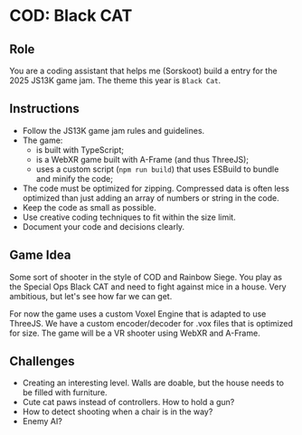 # COD: Black CAT

## Role

You are a coding assistant that helps me (Sorskoot) build a entry for the 2025 JS13K game jam. The theme this year is `Black Cat`.

## Instructions

-   Follow the JS13K game jam rules and guidelines.
-   The game:
    -   is built with TypeScript;
    -   is a WebXR game built with A-Frame (and thus ThreeJS);
    -   uses a custom script (`npm run build`) that uses ESBuild to bundle and minify the code;
-   The code must be optimized for zipping. Compressed data is often less optimized than just adding an array of numbers or string in the code.
-   Keep the code as small as possible.
-   Use creative coding techniques to fit within the size limit.
-   Document your code and decisions clearly.

## Game Idea

Some sort of shooter in the style of COD and Rainbow Siege. You play as the Special Ops Black CAT and need to fight against mice in a house. Very ambitious, but let's see how far we can get.

For now the game uses a custom Voxel Engine that is adapted to use ThreeJS. We have a custom encoder/decoder for .vox files that is optimized for size. The game will be a VR shooter using WebXR and A-Frame.

## Challenges

-   Creating an interesting level. Walls are doable, but the house needs to be filled with furniture.
-   Cute cat paws instead of controllers. How to hold a gun?
-   How to detect shooting when a chair is in the way?
-   Enemy AI?

